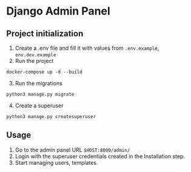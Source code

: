# Django Admin Panel

## Project initialization

1. Create a .env file and fill it with values ​​from `.env.example`, `env.dev.example`
2. Run the project

```console
docker-compose up -d --build
```

3. Run the migrations

```console
python3 manage.py migrate
```

4. Create a superuser

```console
python3 manage.py createsuperuser
```

## Usage

1. Go to the admin panel URL `$HOST:8000/admin/`
2. Login with the superuser credentials created in the Installation step.
3. Start managing users, templates.

